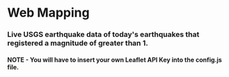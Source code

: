 # Web Mapping

### Live USGS earthquake data of today's earthquakes that registered a magnitude of greater than 1.

#### NOTE - You will have to insert your own Leaflet API Key into the config.js file.

